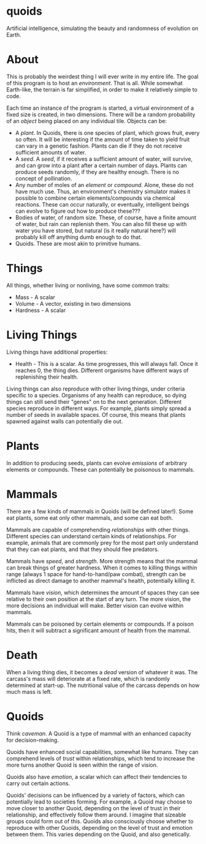 # quoids
Artificial intelligence, simulating the beauty and randomness of evolution on Earth.

# About
This is probably the weirdest thing I will ever write in my entire life. The goal of this program is to host an *environment*. That is all. While somewhat Earth-like, the terrain is far simplified, in order to make it relatively simple to code.

Each time an instance of the program is started, a virtual environment of a fixed size is created, in two dimensions.
There will be a random probability of an *object* being placed on any individual tile. Objects can be:
* A *plant*. In Quoids, there is one species of plant, which grows fruit, every so often. It will be interesting if the amount of time taken to yield fruit can vary in a genetic fashion. Plants can die if they do not receive sufficient amounts of water.
* A *seed*. A *seed*, if it receives a sufficient amount of water, will survive, and can grow into a plant after a certain number of days. Plants can produce seeds randomly, if they are healthy enough. There is no concept of pollination.
* Any number of moles of an *element* or *compound*. Alone, these do not have much use. Thus, an environment's chemistry simulator makes it possible to combine certain elements/compounds via chemical reactions. These can occur naturally, or eventually, intelligent beings can evolve to figure out how to produce these???
* Bodies of water, of random size. These, of course, have a finite amount of water, but rain can replenish them. You can also fill these up with water you have stored, but natural (is it really natural here?) will probably kill off anything dumb enough to do that.
* Quoids. These are most akin to primitive humans.

# Things
All things, whether living or nonliving, have some common traits:
* Mass - A scalar
* Volume - A vector, existing in two dimensions
* Hardness - A scalar

# Living Things
Living things have additional properties:
* Health - This is a scalar. As time progresses, this will always fall. Once it reaches 0, the thing dies. Different organisms have different ways of replenishing their health.

Living things can also reproduce with other living things, under criteria specific to a species. Organisms of any health can reproduce, so dying things can still send their "genes" on to the next generation. Different species reproduce in different ways. For example, plants simply spread a number of seeds in available spaces. Of course, this means that plants spawned against walls can potentially die out.

# Plants
In addition to producing seeds, plants can evolve *emissions* of arbitrary elements or compounds. These can potentially be poisonous to mammals.

# Mammals
There are a few kinds of mammals in Quoids (will be defined later!). Some eat plants, some eat only other mammals, and some can eat both. 

Mammals are capable of comprehending *relationships* with other things. Different species can understand certain kinds of relationships. For example, animals that are commonly prey for the most part only understand that they can eat plants, and that they should flee predators.

Mammals have *speed*, and *strength*. More strength means that the mammal can break things of greater hardness. When it comes to killing things within range (always 1 space for hand-to-hand/paw combat), strength can be inflicted as direct damage to another mammal's health, potentially killing it.

Mammals have *vision*, which determines the amount of spaces they can see relative to their own position at the start of any turn. The more vision, the more decisions an individual will make. Better vision can evolve within mammals.

Mammals can be poisoned by certain elements or compounds. If a poison hits, then it will subtract a significant amount of health from the mammal.

# Death
When a living thing dies, it becomes a *dead* version of whatever it was. The carcass's mass will deteriorate at a fixed rate, which is randomly determined at start-up. The nutritional value of the carcass depends on how much mass is left.

# Quoids
Think *caveman*. A Quoid is a type of mammal with an enhanced capacity for decision-making.

Quoids have enhanced social capabilities, somewhat like humans. They can comprehend levels of *trust* within relationships, which tend to increase the more turns another Quoid is seen within the range of vision.

Quoids also have *emotion*, a scalar which can affect their tendencies to carry out certain actions.

Quoids' decisions can be influenced by a variety of factors, which can potentially lead to societies forming. For example, a Quoid may choose to move closer to another Quoid, depending on the level of trust in their relationship, and effectively follow them around. I imagine that sizeable groups could form out of this. Quoids also consciously choose whether to reproduce with other Quoids, depending on the level of trust and emotion between them. This varies depending on the Quoid, and also genetically.
